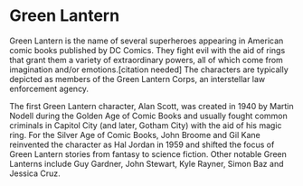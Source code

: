 # Green Lantern

Green Lantern is the name of several superheroes appearing in American comic books published by DC Comics. They fight evil with the aid of rings that grant them a variety of extraordinary powers, all of which come from imagination and/or emotions.[citation needed] The characters are typically depicted as members of the Green Lantern Corps, an interstellar law enforcement agency.

The first Green Lantern character, Alan Scott, was created in 1940 by Martin Nodell during the Golden Age of Comic Books and usually fought common criminals in Capitol City (and later, Gotham City) with the aid of his magic ring. For the Silver Age of Comic Books, John Broome and Gil Kane reinvented the character as Hal Jordan in 1959 and shifted the focus of Green Lantern stories from fantasy to science fiction. Other notable Green Lanterns include Guy Gardner, John Stewart, Kyle Rayner, Simon Baz and Jessica Cruz.
